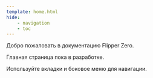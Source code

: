 ```yaml
---
template: home.html
hide:
    - navigation
    - toc
---
```


Добро пожаловать в документацию Flipper Zero.

Главная страница пока в разработке.

Используйте вкладки и боковое меню для навигации.